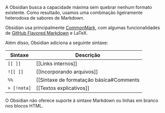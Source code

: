 A Obsidian busca a capacidade máxima sem quebrar nenhum formato existente. Como resultado, usamos uma combinação ligeiramente heterodoxa de sabores de Markdown.

Obsidian usa principalmente [CommonMark](https://commonmark.org/), com algumas funcionalidades de [GitHub Flavored Markdown](https://github.github.com/gfm/) e LaTeX.

Além disso, Obsidian adiciona a seguinte sintaxe:

Sintaxe | Descrição
-|-
`[[ ]]` | [[Links internos]]
`![[ ]]` | [[Incorporando arquivos]]
`%%` | [[Sintaxe de formatação básica#Comments|Comments]]
`> [!nota]` | [[Textos explicativos]]

O Obsidian não oferece suporte à sintaxe Markdown ou linhas em branco nos blocos HTML.
